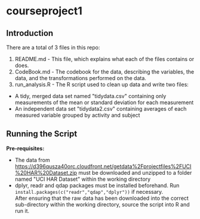 # courseproject1
## Introduction
There are a total of 3 files in this repo:
1. README.md - This file, which explains what each of the files contains or does.
2. CodeBook.md - The codebook for the data, describing the variables, the data, and the transformations performed on the data.
3. run_analysis.R - The R script used to clean up data and write two files:
  + A tidy, merged data set named "tidydata.csv" containing only measurements of the mean or standard deviation for each measurement
  + An independent data set "tidydata2.csv" containing averages of each measured variable grouped by activity and subject

## Running the Script
**Pre-requisites:**
* The data from https://d396qusza40orc.cloudfront.net/getdata%2Fprojectfiles%2FUCI%20HAR%20Dataset.zip must be downloaded and unzipped to a folder named "UCI HAR Dataset" within the working directory
* dplyr, readr and qdap packages must be installed beforehand. Run ` install.packages(c("readr","qdap","dplyr"))` if necessary.  
After ensuring that the raw data has been downloaded into the correct sub-directory within the working directory, source the script into R and run it.
